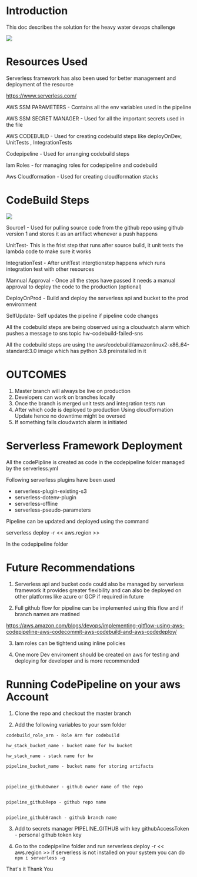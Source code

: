 # Introduction 

This doc describes the solution for the heavy water devops challenge 

<img src='https://pasteboard.co/JBzMTJy.png'>


# Resources Used


Serverless framework has also been used for better management and deployment of the resource

https://www.serverless.com/


AWS SSM PARAMETERS - Contains all the env variables used in the pipeline 

AWS SSM SECRET MANAGER - Used for all the important secrets used in the file

AWS CODEBUILD - Used for creating codebuild steps like deployOnDev, UnitTests , IntegrationTests

Codepipeline - Used for arranging codebuild steps 

Iam Roles - for managing roles for codepipeline and codebuild

Aws Cloudformation - Used for creating cloudformation stacks 


# CodeBuild Steps


<img src='https://pasteboard.co/JBzM5fv.png'>

Source1 -  Used for pulling source code from the github repo using github version 1 and stores it as an artifact whenever a push happens 

UnitTest- This is the frist step that  runs after source build, it unit tests the lambda code to make sure it works 

IntegrationTest  - After unitTest intergtionstep happens which runs integration test with other resources 

Mannual Approval - Once all the steps have passed it needs a manual approval to deploy the code to the production  (optional)

DeployOnProd - Build and deploy the serverless api and bucket to the prod environment 

SelfUpdate- Self updates the pipeline if pipeline code changes 


All the codebuild steps are being observed using a cloudwatch alarm which pushes a message to sns topic hw-codebuild-failed-sns

All the codebuild steps are using the aws/codebuild/amazonlinux2-x86_64-standard:3.0 image which  has python 3.8 preinstalled in it 


# OUTCOMES

1. Master branch will always be live on production
2. Developers can work on branches locally 
3. Once the branch is merged unit tests and integration tests run
4. After which code is deployed to production Using cloudformation  Update hence no downtime might be oversed 
5. If something fails cloudwatch alarm is initiated 

# Serverless Framework Deployment 

All the codePipline is created as code in the codepipeline folder managed by the serverless.yml 

Following serverless plugins have been used 

 - serverless-plugin-existing-s3
  - serverless-dotenv-plugin
  - serverless-offline 
  - serverless-pseudo-parameters


Pipeline can be updated and deployed using the command 

serverless deploy -r << aws.region >>

In the codepipeline folder 


# Future Recommendations

1)  Serverless api and bucket code could also be managed by serverless framework it provides greater flexibility and can also be deployed on other platforms like azure or GCP if required in future 

2) Full github flow for pipeline can be implemented using this flow and if branch names are matined 

https://aws.amazon.com/blogs/devops/implementing-gitflow-using-aws-codepipeline-aws-codecommit-aws-codebuild-and-aws-codedeploy/

3) Iam roles can be tightend using inline policies 

4) One more Dev enviroment should be created on aws for testing and deploying for developer and is more recommended 

# Running CodePipeline on your aws Account 


1. Clone the repo and checkout the master branch 

2. Add the following variables to your ssm folder

```
codebuild_role_arn - Role Arn for codebuild

hw_stack_bucket_name - bucket name for hw bucket 

hw_stack_name - stack name for hw

pipeline_bucket_name - bucket name for storing artifacts



pipeline_githubOwner - github owner name of the repo 


pipeline_githubRepo - github repo name


pipeline_githubBranch - github branch name 
```


3. Add to secrets manager PIPELINE_GITHUB with key githubAccessToken - personal github token key  

4. Go to the codepipeline folder and run serverless deploy -r << aws.region >> if serverless is not installed on your system you can do 
`npm i serverless -g`

That's it Thank You 


